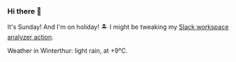 ### Hi there :wave:

It's Sunday! And I'm on holiday! :desert_island: I might be tweaking my [Slack workspace analyzer action](https://github.com/bewuethr/slack-analyzer).

Weather in Winterthur: light rain, at +9°C.
